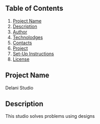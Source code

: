 ## Table of Contents
1. [Project Name](#Project-Name)
2. [Description](#Description)
3. [Author](#Author)
4. [Technolodges](#Technologies)
5. [Contacts](#Contacts)
6. [Project](#Project-live-link)
7. [Set-Up Instructions](#setup-instructions)
8. [License](#license)

## Project Name
Delani Studio

## Description
This studio solves problems using designs

<!-- ## Author
* Imelda Wade -->

<!-- ## Technologies                                                             
* HTML
* CSS
* Bootstrap
* Javascript -->


<!-- ## Contacts
Email: imelda.wade@student.moringaschool.com -->

<!-- ## Project live link
https://imeldawade.github.io/Delani-Studio/ -->

<!-- ##  setup Instructions
To run this project on your computer/local repository 

fork it from the remote repo:

https://github.com/imeldawade/Delani-Studio.git

then clone it to your local repo. -->

<!-- ## License
MIT [License](/LICENSE) (c) 2021 -->

<!--  -->